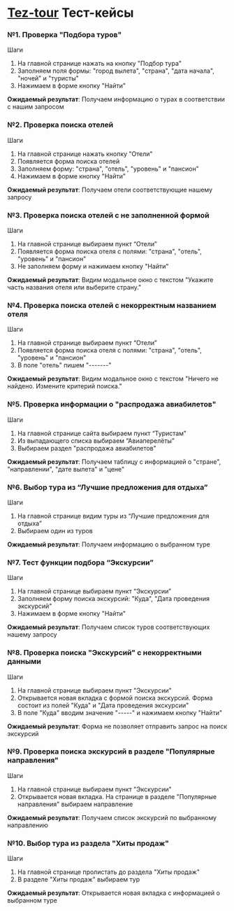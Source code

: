 <h1><a href="https://www.tez-tour.com/">Tez-tour</a> Тест-кейсы</h1>

<h3>№1. Проверка "Подбора туров"</h3>
<p>Шаги</p>
<ol>
  <li>На главной странице нажать на кнопку "Подбор тура"</li>
  <li>Заполняем поля формы: "город вылета", "страна", "дата начала", "ночей" и "туристы"</li>
  <li>Нажимаем в форме кнопку "Найти"</li>
</ol>
<p><b>Ожидаемый результат</b>: Получаем информацию о турах в соответствии с нашим запросом</p>

<h3>№2. Проверка поиска отелей</h3>
<p>Шаги</p>
<ol>
  <li>На главной странице нажать кнопку "Отели"</li>
  <li>Появляется форма поиска отелей</li>
  <li>Заполняем форму: "страна", "отель", "уровень" и "пансион"</li>
  <li>Нажимаем в форме кнопку "Найти"</li>
</ol>
<p><b>Ожидаемый результат</b>: Получаем отели соответствующие нашему запросу</p>

<h3>№3. Проверка поиска отелей с не заполненной формой</h3>
<p>Шаги</p>
<ol>
  <li>
    На главной странице выбираем пункт “Отели”
  </li>
  <li>Появляется форма поиска отеля с полями: "страна", "отель", "уровень" и "пансион"</li>
  <li>Не заполняем форму и нажимаем кнопку "Найти"</li>
</ol>
<p><b>Ожидаемый результат</b>: Видим модальное окно с текстом "Укажите часть названия отеля или выберите страну."</p>

<h3>№4. Проверка поиска отелей с некорректным названием отеля</h3>
<p>Шаги</p>
<ol>
  <li>
    На главной странице выбираем пункт “Отели”
  </li>
  <li>Появляется форма поиска отеля с полями: "страна", "отель", "уровень" и "пансион"</li>
  <li>В поле "отель" пишем "-------"</li>
</ol>
<p><b>Ожидаемый результат</b>: Видим модальное окно с текстом "Ничего не найдено. Измените критерий поиска."</p>

<h3>№5. Проверка информации о "распродажа авиабилетов"</h3>
<p>Шаги</p>
<ol>
  <li>
    На главной странице сайта выбираем пункт “Туристам”
  </li>
  <li>
    Из выпадающего списка выбираем “Авиаперелёты”
</li>
  <li>
    Выбираем раздел "распродажа авиабилетов"
  </li>
</ol>
<p><b>Ожидаемый результат</b>: Получаем таблицу с информацией о "стране", "направлении", "дате вылета" и "цене"</p>

<h3>№6. Выбор тура из “Лучшие предложения для отдыха”</h3>
<p>Шаги</p>
<ol>
  <li>
    На главной странице видим туры из “Лучшие предложения для отдыха”
  </li>
  <li>
    Выбираем один из туров
</li>
</ol>
<p><b>Ожидаемый результат</b>: Получаем информацию о выбранном туре</p>

<h3>№7. Тест функции подбора “Экскурсии”</h3>
<p>Шаги</p>
<ol>
  <li>
    На главной странице выбираем пункт “Экскурсии”
  </li>
  <li>
    Заполняем форму поиска экскурсий: "Куда", "Дата проведения экскурсий"
</li>
  <li>Нажимаем в форме кнопку "Найти"</li>
</ol>
<p><b>Ожидаемый результат</b>: Получаем список туров соответствующих нашему запросу</p>

<h3>№8. Проверка поиска "Экскурсий" с некорректными данными</h3>
<p>Шаги</p>
<ol>
  <li>
    На главной странице выбираем пункт "Экскурсии"
  </li>
  <li>
    Открывается новая вкладка с формой поиска экскурсий. Форма состоит из полей "Куда" и "Дата проведения экскурсии"
</li>
  <li>
    В поле "Куда" вводим значение "-----" и нажимаем кнопку "Найти"
  </li>
</ol>
<p><b>Ожидаемый результат</b>: Форма не позволяет отправить запрос на поиск экскурсий</p>

<h3>№9. Проверка поиска экскурсий в разделе "Популярные направления"</h3>
<p>Шаги</p>
<ol>
  <li>
    На главной странице выбираем пункт "Экскурсии"
  </li>
  <li>
    Открывается новая вкладка. На странице в разделе "Популярные направления" выбираем направление
</li>
</ol>
<p><b>Ожидаемый результат</b>: Получаем список экскурсий по выбранному направлению</p>

<h3>№10. Выбор тура из раздела "Хиты продаж"</h3>
<p>Шаги</p>
<ol>
  <li>
    На главной странице пролистать до раздела "Хиты продаж"
  </li>
  <li>
    В разделе "Хиты продаж" выбираем тур
  </li>
</ol>
<p><b>Ожидаемый результат</b>: Открывается новая вкладка с информацией о выбранном туре</p>

